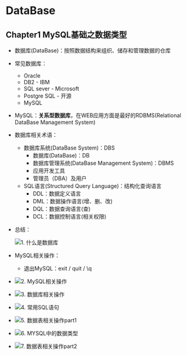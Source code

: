 # DataBase

## Chapter1 MySQL基础之数据类型

* 数据库(DataBase)：按照数据结构来组织、储存和管理数据的仓库

* 常见数据库：
  * Oracle
  * DB2 - IBM
  * SQL sever - Microsoft
  * Postgre SQL - 开源
  * MySQL
  
* MySQL：**关系型数据库**，在WEB应用方面是最好的RDBMS(Relational DataBase Management System)

* 数据库相关术语：
  * 数据库系统(DataBase System)：DBS
    * 数据库(DataBase)：DB
    * 数据库管理系统(DataBase Management System)：DBMS
    * 应用开发工具
    * 管理员（DBA）及用户
  * SQL语言(Structured Query Language)：结构化查询语言
    * DDL：数据定义语言
    * DML：数据操作语言(增、删、改)
    * DQL：数据查询语言(查)
    * DCL：数据控制语言(相关权限)
  
* 总结：

  ![1. 什么是数据库](http://utopia-markdown-img.test.upcdn.net/img/1.%20%E4%BB%80%E4%B9%88%E6%98%AF%E6%95%B0%E6%8D%AE%E5%BA%93.png)

* MySQL相关操作： 
  
  * 退出MySQL：exit / quit / \q
  
* ![2. MySQL相关操作](http://utopia-markdown-img.test.upcdn.net/img/2.%20MySQL%E7%9B%B8%E5%85%B3%E6%93%8D%E4%BD%9C.png)

* ![3. 数据库相关操作](http://utopia-markdown-img.test.upcdn.net/img/3.%20%E6%95%B0%E6%8D%AE%E5%BA%93%E7%9B%B8%E5%85%B3%E6%93%8D%E4%BD%9C.png)

* ![4. 常用SQL语句](http://utopia-markdown-img.test.upcdn.net/img/4.%20%E5%B8%B8%E7%94%A8SQL%E8%AF%AD%E5%8F%A5.png)

* ![5. 数据表相关操作part1](http://utopia-markdown-img.test.upcdn.net/img/%E5%B1%8F%E5%B9%95%E5%BF%AB%E7%85%A7%202019-05-06%2018.19.13.png)

* ![6. MYSQL中的数据类型](http://utopia-markdown-img.test.upcdn.net/img/%E5%B1%8F%E5%B9%95%E5%BF%AB%E7%85%A7%202019-05-06%2018.29.37.png)

* ![7. 数据表相关操作part2](http://utopia-markdown-img.test.upcdn.net/img/%E5%B1%8F%E5%B9%95%E5%BF%AB%E7%85%A7%202019-05-11%20%E4%B8%8B%E5%8D%8822.14.49%20%E4%B8%8B%E5%8D%88.png)